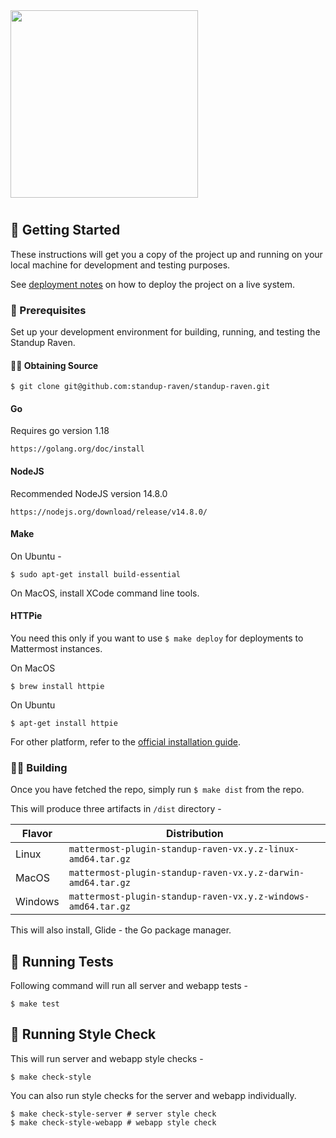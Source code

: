 <img src="assets/images/banner.png" width="300px">

#

## 🚦 Getting Started

These instructions will get you a copy of the project up and running on your local machine for development and testing purposes. 

See [deployment notes](deployment.md) on how to deploy the project on a live system.

### 🔑 Prerequisites

Set up your development environment for building, running, and testing the Standup Raven.

#### 👨‍💻 Obtaining Source

    $ git clone git@github.com:standup-raven/standup-raven.git

#### Go

Requires go version 1.18

    https://golang.org/doc/install
    
#### NodeJS

Recommended NodeJS version 14.8.0

    https://nodejs.org/download/release/v14.8.0/

#### Make

On Ubuntu -

    $ sudo apt-get install build-essential
    
On MacOS, install XCode command line tools. 

#### HTTPie

You need this only if you want to use `$ make deploy` for deployments to Mattermost instances.

On MacOS

    $ brew install httpie
    
On Ubuntu

    $ apt-get install httpie
    
For other platform, refer to the [official installation guide](https://github.com/jakubroztocil/httpie#id3).

### 👨‍💻 Building

Once you have fetched the repo, simply run `$ make dist` from the repo.

This will produce three artifacts in `/dist` directory -

| Flavor  | Distribution |
|-------- | ------------ |
| Linux   | `mattermost-plugin-standup-raven-vx.y.z-linux-amd64.tar.gz`  |
| MacOS   | `mattermost-plugin-standup-raven-vx.y.z-darwin-amd64.tar.gz` |
| Windows | `mattermost-plugin-standup-raven-vx.y.z-windows-amd64.tar.gz`|

This will also install, Glide - the Go package manager.

## 💯 Running Tests

Following command will run all server and webapp tests -

    $ make test
    
## 👞 Running Style Check

This will run server and webapp style checks -

    $ make check-style
    
You can also run style checks for the server and webapp individually.

    $ make check-style-server # server style check
    $ make check-style-webapp # webapp style check
